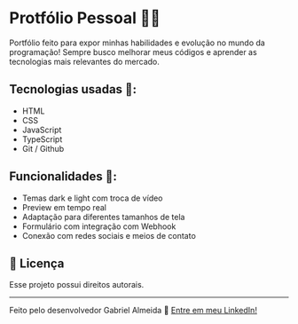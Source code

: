 
# Protfólio Pessoal 👨‍💻​

Portfólio feito para expor minhas habilidades e evolução no mundo da programação! Sempre busco melhorar meus códigos e aprender as tecnologias mais relevantes do mercado.


## Tecnologias usadas 🤖​:

- HTML
- CSS
- JavaScript
- TypeScript
- Git / Github


## Funcionalidades ​💯​:

- Temas dark e light com troca de vídeo
- Preview em tempo real
- Adaptação para diferentes tamanhos de tela
- Formulário com integração com Webhook
- Conexão com redes sociais e meios de contato


## :memo: Licença

Esse projeto possui direitos autorais.

---

Feito pelo desenvolvedor Gabriel Almeida :wave: [Entre em meu LinkedIn!](https://www.linkedin.com/in/gabrielalmeidadev/)
